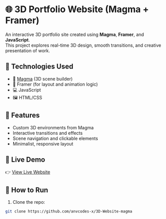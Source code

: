 # 🌐 3D Portfolio Website (Magma + Framer)

An interactive 3D portfolio site created using **Magma**, **Framer**, and **JavaScript**.  
This project explores real-time 3D design, smooth transitions, and creative presentation of work.

## 🔧 Technologies Used

- 🧱 [Magma](https://magma.com) (3D scene builder)
- 🎨 Framer (for layout and animation logic)
- 💻 JavaScript
- 🖼️ HTML/CSS

## 📸 Features

- Custom 3D environments from Magma
- Interactive transitions and effects
- Scene navigation and clickable elements
- Minimalist, responsive layout
## 🚀 Live Demo

👉 [View Live Website](https://anvcodes-x.github.io/3D-Website-magma/)

## 📁 How to Run

1. Clone the repo:
```bash
git clone https://github.com/anvcodes-x/3D-Website-magma

